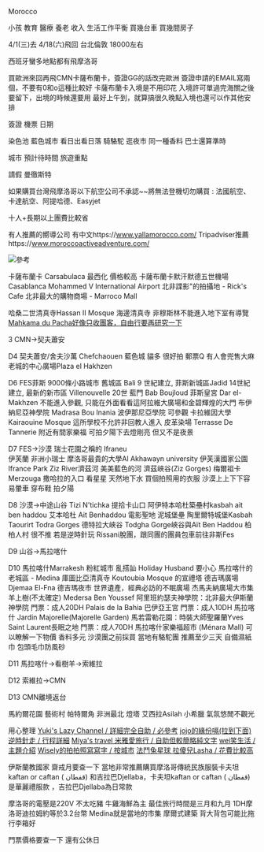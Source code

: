 Morocco


小孩
教育
醫療
養老
收入
生活工作平衡
買幾台車
買幾間房子



4/1(三)去 4/18(六)飛回
台北倫敦 18000左右


西班牙蠻多地點都有飛摩洛哥


買歐洲來回再飛CMN卡薩布蘭卡，簽證GG的話改完歐洲
簽證申請的EMAIL寫兩個，不要有0和o這種比較好
卡薩布蘭卡入境是不用印花
入境許可單過完海關之後要留下，出境的時候還要用
最好上午到，就算搞很久晚點入境也還可以作其他安排


簽證
機票
日期

染色池
藍色城市
看日出看日落
騎駱駝
逛夜市
同一種香料
巴士還算準時

城市 預計待時間 旅遊重點

請假
曼徹斯特


如果購買台灣飛摩洛哥以下航空公司不承認~~將無法登機切勿購買  :  法國航空、卡達航空、阿提哈德、Easyjet


十人+長期以上團費比較省

有人推薦的嚮導公司
有中文https://www.yallamorocco.com/
Tripadviser推薦https://www.moroccoactiveadventure.com/



![參考](https://pic.pimg.tw/yoshiko1021/1519176106-2103964450.jpg)


卡薩布蘭卡 Carsabulaca
最西化 價格較高
卡薩布蘭卡默汗默德五世機場 Casablanca Mohammed V International Airport
北非諜影"的拍攝地 - Rick's Cafe
北非最大的購物商場 - Marroco Mall

哈桑二世清真寺Hassan II Mosque 海邊清真寺 非穆斯林不能進入地下室有導覽
[Mahkama du Pacha好像只收團客，自由行要再研究一下](https://haruhii.pixnet.net/blog/post/44994843)

3 CMN->契夫蕭安

D4 契夫蕭安/舍夫沙萬 Chefchaouen
 藍色城 貓多 很好拍 郵票Q 有人會兜售大麻
老城的中心廣場Plaza el Hakhzen



D6 FES菲斯
9000條小路城市
舊城區 Bali 9 世紀建立, 菲斯新城區Jadid 14世紀建立, 最新的新市區 Villenouvelle 20世
藍門 Bab Boujloud
菲斯皇宮 Dar el-Makhzen 不能進入參觀, 只能在外面看看這阿拉維大廣場和金碧輝煌的大門
布伊納尼亞神學院 Madrasa Bou Inania 波伊那尼亞學院 可參觀
卡拉維因大學 Kairaouine Mosque  這所學校不允許非回教人進入
皮革染場 Terrasse De Tannerie
附近有間家樂福
可拍夕陽下去燈剛亮 但又不是夜景

D7 FES->沙漠
瑞士花園之稱的 Ifraneu     
伊芙蘭 非洲小瑞士
摩洛哥最貴的大學Al Akhawayn university
伊芙漢國家公園 Ifrance Park
Ziz River濟茲河 美美藍色的河
濟茲峽谷(Ziz Gorges) 
梅爾祖卡Merzouga 撒哈拉的入口 看星星 天然地下水 買個拍照用的衣服
沙漠上上下下容易暈車
穿布鞋
拍夕陽



D8 沙漠->中途山谷
Tizi N'tichka 提拾卡山口
阿伊特本哈杜築壘村kasbah ait ben haddou  艾本哈杜 Ait Benhaddou 電影聖地 泥城堡壘
陶里爾特城堡Kasbah Taourirt
Todra Gorges 德特拉大峽谷
Todgha Gorge峽谷與Aït Ben Haddou
柏柏人村 很不推
若是逆時針玩 Rissani脫團，跟同團的團員包車前往非斯Fes

D9 山谷->馬拉喀什

D10 馬拉喀什Marrakesh  粉紅城市
亂搭訕 Holiday Husband 要小心
馬拉喀什的老城區 - Medina
庫圖比亞清真寺 Koutoubia Mosque 的宣禮塔
德吉瑪廣場Djemaa El-Fna  德吉瑪夜市 世界遺產，經典必訪的不眠廣場
杰馬夫納廣場大市集
羊上樹(不太確定)
Medersa Ben Youssef 阿里班約瑟夫神學院：北非最大伊斯蘭神學院 門票：成人20DH
Palais de la Bahia 巴伊亞王宮 門票：成人10DH
馬拉喀什 Jardin Majorelle(Majorelle Garden) 馬若雷勒花園：時裝大師聖羅蘭Yves Saint Laurent長眠之地 門票：成人70DH
馬拉喀什家樂福超市 (Ménara Mall) 可以瞭解一下物價 香料多元 沙漠團之前採買
當地有駱駝團 推薦至少三天 自備濕紙巾 包頭毛巾防風砂

D11 馬拉喀什->看樹羊->索維拉


D12 索維拉->CMN

D13 CMN離境返台

馬約爾花園 藝術村
帕特爾角 非洲最北 燈塔
艾西拉Asilah 小希臘 氣氛悠閒不觀光


用心整理
[Yuki's Lazy Channel / 詳細完全自助 / 必參考](https://haruhii.pixnet.net/blog/post/45171618-%E6%91%A9%E6%B4%9B%E5%93%A5%E8%87%AA%E5%8A%A9%E8%A1%8C%E7%A8%8B)
[jojo的緣份嗝(拉到下面)逆時針走 / 行程詳細](https://joannlsf.pixnet.net/blog/post/467916752-%5B%E6%91%A9%E6%B4%9B%E5%93%A5%5D10%E6%97%A5%E8%87%AA%E7%94%B1%E8%A1%8Cday1-1-%E6%91%A9%E6%B4%9B%E5%93%A5%E8%A1%8C%E7%A8%8B---%E6%8A%B5%E9%81%94%E5%8D%A1)
[Miya's travel 米雅愛旅行 / 自助但較簡略純文字](https://xvexvexve.pixnet.net/blog/post/31346764-morocco)
[wei笑生活 / 主題介紹](https://weismile.tw/category/travel/moroccotravel/)
[Wisely的拍拍照寫寫字 / 按城市](https://www.wiselyview.cc/read-category/wisely-world-travel/morocco-africa-travel)
[法鬥兔星球 拉傻兒Lasha / 花費比較高](https://lasha.tw/morocco/)

伊斯蘭教國家
齋戒月要查一下
當地非常推薦購買摩洛哥傳統民族服裝卡夫坦kaftan or caftan ( قفطان) 和吉拉巴Djellaba，卡夫坦kaftan or caftan ( قفطان)是華麗禮服款 ，吉拉巴Djellaba為日常款

摩洛哥的電壓是220V
不太吃豬 牛雞海鮮為主
最佳旅行時間是三月和九月
1DH摩洛哥迪拉姆約等於3.2台幣
Medina就是當地的市集
摩爾式建築
背大背包可能比拖行李箱好

門票價格要查一下 還有公休日